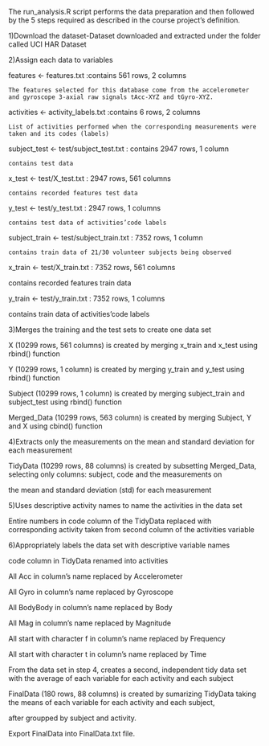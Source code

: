 The run_analysis.R script performs the data preparation and then followed by the 5 steps required as described in the course project’s definition.

1)Download the dataset-Dataset downloaded and extracted under the folder called UCI HAR Dataset

2)Assign each data to variables

  features <- features.txt :contains 561 rows, 2 columns

    The features selected for this database come from the accelerometer and gyroscope 3-axial raw signals tAcc-XYZ and tGyro-XYZ.
  
  activities <- activity_labels.txt :contains 6 rows, 2 columns

    List of activities performed when the corresponding measurements were taken and its codes (labels)
  
  subject_test <- test/subject_test.txt : contains 2947 rows, 1 column
  
    contains test data
  
  x_test <- test/X_test.txt : 2947 rows, 561 columns
  
    contains recorded features test data
  
  y_test <- test/y_test.txt : 2947 rows, 1 columns
  
    contains test data of activities’code labels
  
  subject_train <- test/subject_train.txt : 7352 rows, 1 column
  
    contains train data of 21/30 volunteer subjects being observed
  
  x_train <- test/X_train.txt : 7352 rows, 561 columns
   
   contains recorded features train data
  
  y_train <- test/y_train.txt : 7352 rows, 1 columns
   
   contains train data of activities’code labels

3)Merges the training and the test sets to create one data set
  
  X (10299 rows, 561 columns) is created by merging x_train and x_test using rbind() function
  
  Y (10299 rows, 1 column) is created by merging y_train and y_test using rbind() function
  
  Subject (10299 rows, 1 column) is created by merging subject_train and subject_test using rbind() function
  
  Merged_Data (10299 rows, 563 column) is created by merging Subject, Y and X using cbind() function



4)Extracts only the measurements on the mean and standard deviation for each measurement
  
  TidyData (10299 rows, 88 columns) is created by subsetting Merged_Data, selecting only columns: subject, code and the measurements on 
  
  the mean and standard deviation (std) for each measurement



5)Uses descriptive activity names to name the activities in the data set
  
  Entire numbers in code column of the TidyData replaced with corresponding activity taken from second column of the activities variable



6)Appropriately labels the data set with descriptive variable names

  code column in TidyData renamed into activities

  All Acc in column’s name replaced by Accelerometer

  All Gyro in column’s name replaced by Gyroscope 

  All BodyBody in column’s name replaced by Body
  
  All Mag in column’s name replaced by Magnitude
  
  All start with character f in column’s name replaced by Frequency
  
  All start with character t in column’s name replaced by Time

From the data set in step 4, creates a second, independent tidy data set with the average of each variable for each activity and each subject
 
FinalData (180 rows, 88 columns) is created by sumarizing TidyData taking the means of each variable for each activity and each subject, 

after groupped by subject and activity.

Export FinalData into FinalData.txt file.
